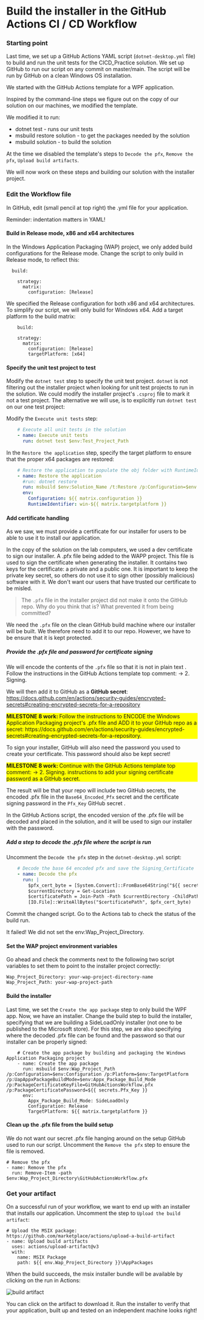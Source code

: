 # Build the installer in the GitHub Actions CI / CD Workflow



### Starting point

Last time, we set up a GitHub Actions YAML script (`dotnet-desktop.yml` file) to build and run the unit tests for the CICD_Practice solution. We set up GitHub to run our script on any commit on master/main. The script will be run by GitHub on a clean Windows OS installation.

We started with the GitHub Actions template for a WPF application. 

Inspired by the command-line steps we figure out on the copy of our solution on our machines, we modified the template. 

We modified it to run:

- dotnet test - runs our unit tests
- msbuild restore solution - to get the packages needed by the solution
- msbuild solution - to build the solution

At the time we disabled the template's steps to `Decode the pfx`, `Remove the pfx`, `Upload build artifacts`.

We will now work on these steps and building our solution with the installer project.



### Edit the Workflow file

In GitHub, edit (small pencil at top right) the .yml file for your application. 

Reminder:  indentation matters in YAML!



#### Build in Release mode, x86 and x64 architectures

In the Windows Application Packaging (WAP) project, we only added build configurations for the Release mode. Change the script to only build in Release mode, to reflect this:

```
  build:

    strategy:
      matrix:
        configuration: [Release]
```

We specified the Release configuration for both x86 and x64 architectures. To simplify our script, we will only build for Windows x64. Add a target platform to the build matrix:

```
    build:

    strategy:
      matrix:
        configuration: [Release]
        targetPlatform: [x64]
```





#### Specify the unit test project to test

Modify the `dotnet test` step to specify the unit test project. `dotnet` is not filtering out the installer project when looking for unit test projects to run in the solution. We could modify the installer project's `.csproj` file to mark it not a test project. The alternative we will use, is to explicitly run `dotnet test` on our one test project:

Modify the `Execute unit tests` step:

```yaml
    # Execute all unit tests in the solution
    - name: Execute unit tests
      run: dotnet test $env:Test_Project_Path
```



In the `Restore the application` step, specify the target platform to ensure that the proper x64 packages are restored:

```yaml
    # Restore the application to populate the obj folder with RuntimeIdentifiers
    - name: Restore the application
      #run: dotnet restore
      run: msbuild $env:Solution_Name /t:Restore /p:Configuration=$env:Configuration /p:RuntimeIdentifier=$env:RuntimeIdentifier
      env:
        Configuration: ${{ matrix.configuration }}
        RuntimeIdentifier: win-${{ matrix.targetplatform }}
```



#### Add certificate handling

As we saw, we must provide a certificate for our installer for users to be able to use it to install our application. 

In the copy of the solution on the lab computers, we used a dev certificate to sign our installer. A .pfx file being added to the WAPP project.  This file is used to sign the certificate when generating the installer. It contains two keys for the certificate: a private and a public one. It is important to keep the private key secret, so others do not use it to sign other (possibly malicious) software with it. We don't want our users that have trusted our certificate to be misled.

> The `.pfx` file in the installer project did not make it onto the GitHub repo. Why do you think that is? What prevented it from being committed?

We need the `.pfx` file on the clean GitHub build machine where our installer will be built. We therefore need to add it to our repo. However, we have to be ensure that it is kept protected.



##### Provide the .pfx file and password for certificate signing

We will encode the contents of the `.pfx` file so that it is not in plain text . Follow the instructions in the GitHub Actions template top comment: -> 2. Signing.

We will then add it to GitHub as a **GitHub secret**: https://docs.github.com/en/actions/security-guides/encrypted-secrets#creating-encrypted-secrets-for-a-repository

<p style="background:yellow"><b>MILESTONE 8 work: </b>
     Follow the instructions to ENCODE the Windows Application Packaging project's .pfx file and ADD it to your GitHub repo as a secret: https://docs.github.com/en/actions/security-guides/encrypted-secrets#creating-encrypted-secrets-for-a-repository.</p>

To sign your installer, GitHub will also need the password you used to create your certificate. This password should also be kept secret!

<p style="background:yellow"><b>MILESTONE 8 work: </b>
     Continue with the GitHub Actions template top comment: -> 2. Signing. instructions to add your signing certificate password as a GitHub secret.</p>

The result will be that your repo will include two GitHub secrets, the encoded .pfx file in the `Base64_Encoded_Pfx` secret and the certificate signing password in the `Pfx_Key` GitHub secret .  

In the GitHub Actions script, the encoded version of the .pfx file will be decoded and placed in the solution, and it will be used to sign our installer with the password.



##### Add a step to decode the .pfx file where the script is run

Uncomment the `Decode the pfx` step in the `dotnet-desktop.yml` script:

```yaml
    # Decode the base 64 encoded pfx and save the Signing_Certificate
    - name: Decode the pfx
      run: |
        $pfx_cert_byte = [System.Convert]::FromBase64String("${{ secrets.Base64_Encoded_Pfx }}")
        $currentDirectory = Get-Location
        $certificatePath = Join-Path -Path $currentDirectory -ChildPath $env:Wap_Project_Directory -AdditionalChildPath $env:SigningCertificate
        [IO.File]::WriteAllBytes("$certificatePath", $pfx_cert_byte)
```



Commit the changed script. Go to the Actions tab to check the status of the build run.

It failed! We did not set the env:Wap_Project_Directory. 



#### Set the WAP project environment variables

Go ahead and check the comments next to the following two script variables to set them to point to the installer project correctly:

```
Wap_Project_Directory: your-wap-project-directory-name
Wap_Project_Path: your-wap-project-path  
```



#### Build the installer

Last time, we set the `Create the app package` step to only build the WPF app. Now, we have an installer. Change the build step to build the installer, specifying that we are building a SideLoadOnly installer (not one to be published to the Microsoft store). For this step, we are also specifying where the decoded .pfx file can be found and the password so that our installer can be properly signed: 

```
    # Create the app package by building and packaging the Windows Application Packaging project
    - name: Create the app package
      run: msbuild $env:Wap_Project_Path /p:Configuration=$env:Configuration /p:Platform=$env:TargetPlatform /p:UapAppxPackageBuildMode=$env:Appx_Package_Build_Mode /p:PackageCertificateKeyFile=GitHubActionsWorkflow.pfx /p:PackageCertificatePassword=${{ secrets.Pfx_Key }}
      env:
        Appx_Package_Build_Mode: SideLoadOnly
        Configuration: Release
        TargetPlatform: ${{ matrix.targetplatform }}
```

 

#### Clean up the .pfx file from the build setup

We do not want our secret .pfx file hanging around on the setup GitHub used to run our script. Uncomment the `Remove the pfx` step to ensure the file is removed.

    # Remove the pfx
    - name: Remove the pfx
      run: Remove-Item -path $env:Wap_Project_Directory\GitHubActionsWorkflow.pfx



### Get your artifact

On a successful run of your workflow, we want to end up with an installer that installs our application. Uncomment the step to `Upload the build artifact`:

    # Upload the MSIX package: https://github.com/marketplace/actions/upload-a-build-artifact
    - name: Upload build artifacts
      uses: actions/upload-artifact@v3
      with:
        name: MSIX Package
        path: ${{ env.Wap_Project_Directory }}\AppPackages

When the build succeeds, the msix installer bundle will be available by clicking on the run in Actions:



![build artifact](./Images/BuildArtifact.png)

You can click on the artifact to download it. Run the installer to verify that your application, built up and tested on an independent machine looks right!
